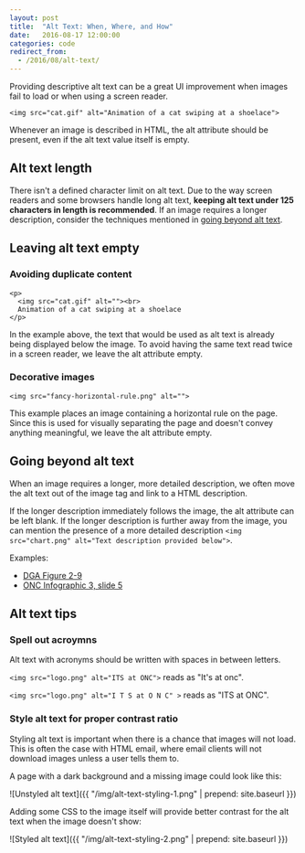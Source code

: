 ```yaml
---
layout: post
title:  "Alt Text: When, Where, and How"
date:   2016-08-17 12:00:00
categories: code
redirect_from:
  - /2016/08/alt-text/
---
```


Providing descriptive alt text can be a great UI improvement when images fail to load or when using a screen reader.

    <img src="cat.gif" alt="Animation of a cat swiping at a shoelace">

Whenever an image is described in HTML, the alt attribute should be present, even if the alt text value itself is empty.

## Alt text length

There isn't a defined character limit on alt text. Due to the way screen readers and some browsers handle long alt text, **keeping alt text under 125 characters in length is recommended**. If an image requires a longer description, consider the techniques mentioned in [going beyond alt text](#going-beyond-alt-text).

## Leaving alt text empty

### Avoiding duplicate content

    <p>
      <img src="cat.gif" alt=""><br>
      Animation of a cat swiping at a shoelace
    </p>

In the example above, the text that would be used as alt text is already being displayed below the image. To avoid having the same text read twice in a screen reader, we leave the alt attribute empty.

### Decorative images

    <img src="fancy-horizontal-rule.png" alt="">

This example places an image containing a horizontal rule on the page. Since this is used for visually separating the page and doesn't convey anything meaningful, we leave the alt attribute empty.

## Going beyond alt text

When an image requires a longer, more detailed description, we often move the alt text out of the image tag and link to a HTML description.

If the longer description immediately follows the image, the alt attribute can be left blank. If the longer description is further away from the image, you can mention the presence of a more detailed description ```<img src="chart.png" alt="Text description provided below">```.

Examples:

 - [DGA Figure 2-9](https://health.gov/dietaryguidelines/2015/guidelines/chapter-2/a-closer-look-at-current-intakes-and-recommended-shifts/#figure-2-9)
 - [ONC Infographic 3, slide 5](https://communicatehealth.github.io/onc-playbook/infographic-3/)


## Alt text tips

### Spell out acroymns

Alt text with acronyms should be written with spaces in between letters.

```<img src="logo.png" alt="ITS at ONC">``` reads as "It's at onc".

```<img src="logo.png" alt="I T S at O N C" >``` reads as "ITS at ONC".

### Style alt text for proper contrast ratio

Styling alt text is important when there is a chance that images will not load. This is often the case with HTML email, where email clients will not download images unless a user tells them to.

A page with a dark background and a missing image could look like this:

![Unstyled alt text]({{ "/img/alt-text-styling-1.png" | prepend: site.baseurl }})

Adding some CSS to the image itself will provide better contrast for the alt text when the image doesn't show:

![Styled alt text]({{ "/img/alt-text-styling-2.png" | prepend: site.baseurl }})
